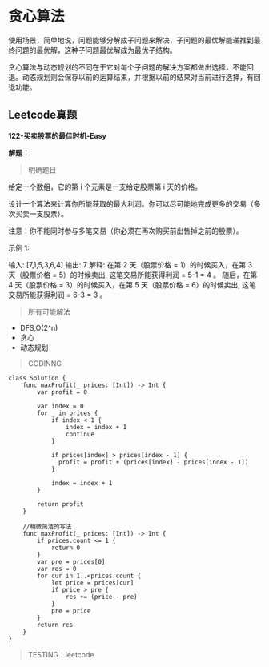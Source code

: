 # 贪心算法

使用场景，简单地说，问题能够分解成子问题来解决，子问题的最优解能递推到最终问题的最优解，这种子问题最优解成为最优子结构。

贪心算法与动态规划的不同在于它对每个子问题的解决方案都做出选择，不能回退。动态规划则会保存以前的运算结果，并根据以前的结果对当前进行选择，有回退功能。

## Leetcode真题

**122-买卖股票的最佳时机-Easy**

**解题：**
> 明确题目

给定一个数组，它的第 i 个元素是一支给定股票第 i 天的价格。

设计一个算法来计算你所能获取的最大利润。你可以尽可能地完成更多的交易（多次买卖一支股票）。

注意：你不能同时参与多笔交易（你必须在再次购买前出售掉之前的股票）。

示例 1:

输入: [7,1,5,3,6,4]
输出: 7
解释: 在第 2 天（股票价格 = 1）的时候买入，在第 3 天（股票价格 = 5）的时候卖出, 这笔交易所能获得利润 = 5-1 = 4 。
     随后，在第 4 天（股票价格 = 3）的时候买入，在第 5 天（股票价格 = 6）的时候卖出, 这笔交易所能获得利润 = 6-3 = 3 。

> 所有可能解法

- DFS,O(2^n)
- 贪心
- 动态规划

> CODINNG

```
class Solution {
    func maxProfit(_ prices: [Int]) -> Int {
        var profit = 0

        var index = 0
        for _ in prices {
            if index < 1 {
                index = index + 1
                continue
            }

            if prices[index] > prices[index - 1] {
              profit = profit + (prices[index] - prices[index - 1])  
            }

            index = index + 1
        }

        return profit
    }

    //稍微简洁的写法
    func maxProfit(_ prices: [Int]) -> Int {
        if prices.count <= 1 {
            return 0
        }
        var pre = prices[0]
        var res = 0
        for cur in 1..<prices.count {
            let price = prices[cur]
            if price > pre {
                res += (price - pre)
            }
            pre = price
        }
        return res
    }
}
```
> TESTING：leetcode

